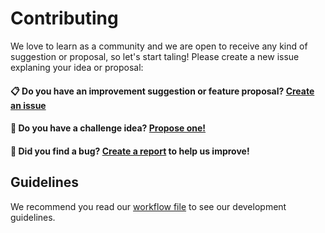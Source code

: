 # Contributing

We love to learn as a community and we are open to receive any kind of suggestion or proposal, so let's start taling! Please create a new issue explaning your idea or proposal:

#### 📋 Do you have an improvement suggestion or feature proposal? [Create an issue](https://github.com/yellowme/youst-kotlin/issues/new?assignees=&labels=enhancement&template=issue_template.md&title=) 

#### 🚀 Do you have a challenge idea? [Propose one!](https://github.com/yellowme/youst-kotlin/issues/new?assignees=&labels=challenge&template=challenge_proposal.md&title=)

#### 🐞 Did you find a bug? [Create a report](https://github.com/yellowme/youst-kotlin/issues/new?assignees=&labels=bug&template=bug_report.md&title=) to help us improve!

## Guidelines

We recommend you read our [workflow file](./WORKFLOW.md) to see our development guidelines.